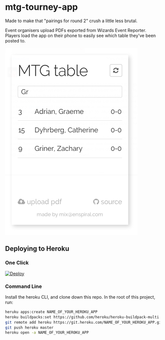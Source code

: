# mtg-tourney-app

Made to make that "pairings for round 2" crush a little less brutal.

Event organisers upload PDFs exported from Wizards Event Reporter.
Players load the app on their phone to easily see which table they've been posted to.

![](screenshot.png)


## Deploying to Heroku

### One Click
[![Deploy](https://www.herokucdn.com/deploy/button.svg)](https://heroku.com/deploy)

### Command Line

Install the heroku CLI, and clone down this repo.
In the root of this project, run:

```bash
heruku apps:create NAME_OF_YOUR_HEROKU_APP
heroku buildpacks:set https://github.com/heroku/heroku-buildpack-multi.git -a NAME_OF_YOUR_HEROKU_APP
git remote add heroku https://git.heroku.com/NAME_OF_YOUR_HEROKU_APP.git
git push heroku master
heroku open -a NAME_OF_YOUR_HEROKU_APP
```
